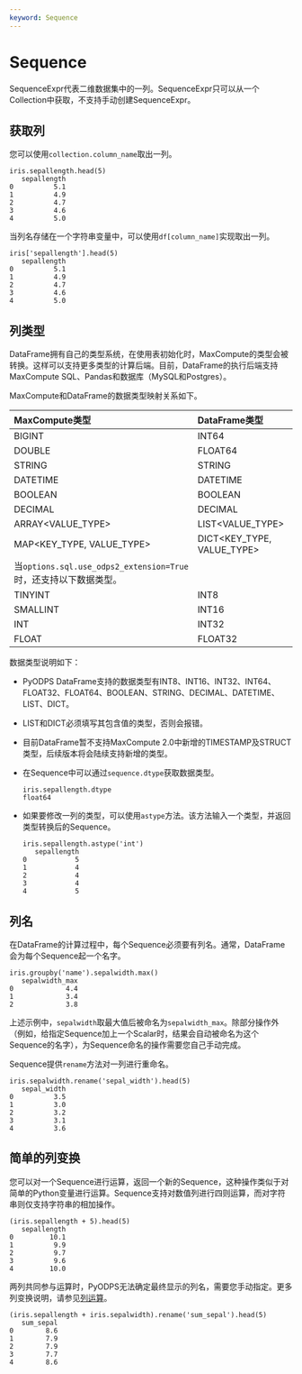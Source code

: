 ```yaml
---
keyword: Sequence
---
```


# Sequence

SequenceExpr代表二维数据集中的一列。SequenceExpr只可以从一个Collection中获取，不支持手动创建SequenceExpr。

## 获取列

您可以使用`collection.column_name`取出一列。

```
iris.sepallength.head(5)
   sepallength
0          5.1
1          4.9
2          4.7
3          4.6
4          5.0
```

当列名存储在一个字符串变量中，可以使用`df[column_name]`实现取出一列。

```
iris['sepallength'].head(5)
   sepallength
0          5.1
1          4.9
2          4.7
3          4.6
4          5.0
```

## 列类型

DataFrame拥有自己的类型系统，在使用表初始化时，MaxCompute的类型会被转换。这样可以支持更多类型的计算后端。目前，DataFrame的执行后端支持MaxCompute SQL、Pandas和数据库（MySQL和Postgres）。

MaxCompute和DataFrame的数据类型映射关系如下。

|MaxCompute类型|DataFrame类型|
|:-----------|:----------|
|BIGINT|INT64|
|DOUBLE|FLOAT64|
|STRING|STRING|
|DATETIME|DATETIME|
|BOOLEAN|BOOLEAN|
|DECIMAL|DECIMAL|
|ARRAY<VALUE\_TYPE\>|LIST<VALUE\_TYPE\>|
|MAP<KEY\_TYPE, VALUE\_TYPE\>|DICT<KEY\_TYPE, VALUE\_TYPE\>|
|当`options.sql.use_odps2_extension=True`时，还支持以下数据类型。|
|TINYINT|INT8|
|SMALLINT|INT16|
|INT|INT32|
|FLOAT|FLOAT32|

数据类型说明如下：

-   PyODPS DataFrame支持的数据类型有INT8、INT16、INT32、INT64、FLOAT32、FLOAT64、BOOLEAN、STRING、DECIMAL、DATETIME、LIST、DICT。
-   LIST和DICT必须填写其包含值的类型，否则会报错。
-   目前DataFrame暂不支持MaxCompute 2.0中新增的TIMESTAMP及STRUCT类型，后续版本将会陆续支持新增的类型。
-   在Sequence中可以通过`sequence.dtype`获取数据类型。

    ```
    iris.sepallength.dtype
    float64
    ```

-   如果要修改一列的类型，可以使用`astype`方法。该方法输入一个类型，并返回类型转换后的Sequence。

    ```
    iris.sepallength.astype('int')
       sepallength
    0            5
    1            4
    2            4
    3            4
    4            5
    ```


## 列名

在DataFrame的计算过程中，每个Sequence必须要有列名。通常，DataFrame会为每个Sequence起一个名字。

```
iris.groupby('name').sepalwidth.max()
   sepalwidth_max
0             4.4
1             3.4
2             3.8
```

上述示例中，`sepalwidth`取最大值后被命名为`sepalwidth_max`。除部分操作外（例如，给指定Sequence加上一个Scalar时，结果会自动被命名为这个Sequence的名字），为Sequence命名的操作需要您自己手动完成。

Sequence提供`rename`方法对一列进行重命名。

```
iris.sepalwidth.rename('sepal_width').head(5)
   sepal_width
0          3.5
1          3.0
2          3.2
3          3.1
4          3.6
```

## 简单的列变换

您可以对一个Sequence进行运算，返回一个新的Sequence，这种操作类似于对简单的Python变量进行运算。Sequence支持对数值列进行四则运算，而对字符串则仅支持字符串的相加操作。

```
(iris.sepallength + 5).head(5)
   sepallength
0         10.1
1          9.9
2          9.7
3          9.6
4         10.0
```

两列共同参与运算时，PyODPS无法确定最终显示的列名，需要您手动指定。更多列变换说明，请参见[列运算]()。

```
(iris.sepallength + iris.sepalwidth).rename('sum_sepal').head(5)
   sum_sepal
0        8.6
1        7.9
2        7.9
3        7.7
4        8.6
```

